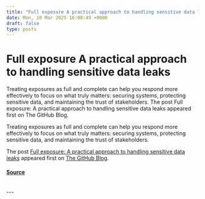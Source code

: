 ```yaml
---
title: "Full exposure A practical approach to handling sensitive data leaks"
date: Mon, 10 Mar 2025 16:00:49 +0000
draft: false
type: posts
---
```

# Full exposure A practical approach to handling sensitive data leaks





Treating exposures as full and complete can help you respond more effectively to focus on what truly matters: securing systems, protecting sensitive data, and maintaining the trust of stakeholders. The post Full exposure: A practical approach to handling sensitive data leaks appeared first on The GitHub Blog. 

Treating exposures as full and complete can help you respond more effectively to focus on what truly matters: securing systems, protecting sensitive data, and maintaining the trust of stakeholders.

The post [Full exposure: A practical approach to handling sensitive data leaks](https://github.blog/security/full-exposure-a-practical-approach-to-handling-sensitive-data-leaks/) appeared first on [The GitHub Blog](https://github.blog).

#### [Source](https://github.blog/security/full-exposure-a-practical-approach-to-handling-sensitive-data-leaks/)

<br/>
---
